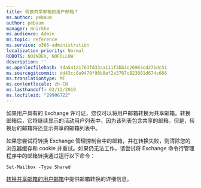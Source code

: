 ```yaml
---
title: 转换共享邮箱的用户邮箱？
ms.author: pebaum
author: pebaum
manager: mnirkhe
ms.audience: Admin
ms.topic: reference
ms.service: o365-administration
localization_priority: Normal
ROBOTS: NOINDEX, NOFOLLOW
description: ''
ms.openlocfilehash: 4da54121763fd33aa111f3bb3c26963cd271dc51
ms.sourcegitcommit: dd43cc0a9470f98b8ef2a3787c823801d674c666
ms.translationtype: MT
ms.contentlocale: zh-CN
ms.lasthandoff: 02/12/2019
ms.locfileid: "29906722"
---
```

如果用户具有的 Exchange 许可证，您仅可以将用户邮箱转换为共享邮箱。转换邮箱后，它将继续显示的活动用户列表中，因为该列表包含共享的邮箱。但是，转换后的邮箱将还显示共享的邮箱列表中。 
  
如果您尝试将转换 Exchange 管理控制台中的邮箱，并在转换失败，则清除您的浏览器缓存和 cookie 并重试。如果仍无法工作，请尝试将 Exchange 命令行管理程序中的邮箱转换通过运行以下命令：
  
```
Set-Mailbox -Type Shared
```

[转换共享邮箱的用户邮箱](https://support.office.com/client/2e122487-e1f5-4f26-ba41-5689249d93ba)中提供邮箱转换的详细信息。
  
